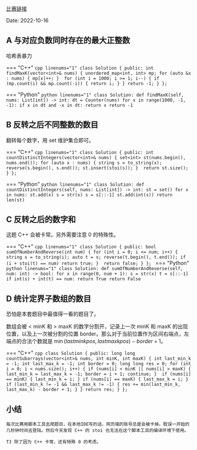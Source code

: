 [比赛链接](https://leetcode.cn/contest/weekly-contest-315/)

Date: 2022-10-16

## A 与对应负数同时存在的最大正整数

哈希表暴力

=== "C++"
    ```cpp linenums="1"
    class Solution {
    public:
        int findMaxK(vector<int>& nums) {
            unordered_map<int, int> mp;
            for (auto &x : nums) {
                mp[x]++;
            } 
            for (int i = 1000; i >= 1; i--) {
                if (mp.count(i) && mp.count(-i)) {
                    return i;
                }
            }
            return -1;
        }
    };
    ```
  
=== "Python"
    ```python linenums="1"
    class Solution:
        def findMaxK(self, nums: List[int]) -> int:
            dt = Counter(nums)
            for x in range(1000, -1, -1):
                if x in dt and -x in dt:
                    return x
            return -1
    ```

## B 反转之后不同整数的数目

翻转每个数字，用 set 维护集合即可。

=== "C++"
    ```cpp linenums="1"
    class Solution {
    public:
        int countDistinctIntegers(vector<int>& nums) {
            set<int> st(nums.begin(), nums.end());
            for (auto x : nums) {
                string s = to_string(x);
                reverse(s.begin(), s.end());
                st.insert(stoi(s));
            } 
            return st.size();
        }
    };
    ```
  
=== "Python"
    ```python linenums="1"
    class Solution:
        def countDistinctIntegers(self, nums: List[int]) -> int:
            st = set()
            for x in nums:
                st.add(x)
                s = str(x)
                s = s[::-1]
                st.add(int(s))
            return len(st)
    ```

## C 反转之后的数字和

这题 C++ 会被卡常。另外需要注意 0 的特殊性。

=== "C++"
    ```cpp linenums="1"
    class Solution {
    public:
        bool sumOfNumberAndReverse(int num) {
            for (int i = 0; i <= num; i++) {
                string s = to_string(i);
                auto t = s;
                reverse(t.begin(), t.end());
                if (i + stoi(t) == num) return true;
            } 
            return false;
        }
    };
    ```
=== "Python"
    ```python linenums="1"
    class Solution:
        def sumOfNumberAndReverse(self, num: int) -> bool:
            for x in range(0, num + 1):
                s = str(x)
                t = s[::-1]
                if int(s) + int(t) == num:
                    return True
            return False
    ```

## D 统计定界子数组的数目

恐怕是本套题目中最值得一看的题目了。

数组会被 < minK 和 > maxK 的数字分割开，记录上一次 minK 和 maxK 的出现位置，以及上一次被分割的位置 border。那么对于当前位置作为区间右端点，左端点的合法个数就是 $\min(lastminkpos, lastmaxkpos) - border + 1$。

=== "C++"
    ```cpp
    class Solution {
    public:
        long long countSubarrays(vector<int>& nums, int minK, int maxK) {
            int last_min_k = -1;
            int last_max_k = -1;
            int border = 0;
            long long res = 0;
            for (int i = 0; i < nums.size(); i++) {
                if (nums[i] < minK || nums[i] > maxK) {
                    last_min_k = last_max_k = -1;
                    border = i + 1;
                    continue;
                } 
                if (nums[i] == minK) {
                    last_min_k = i;
                }
                if (nums[i] == maxK) {
                    last_max_k = i;
                }
                if (last_min_k != -1 && last_max_k != -1) {
                    res += min(last_min_k, last_max_k) - border + 1;
                }
            }
            return res;
        }
    };
    ```


## 小结

    每次比赛用脚本工具去爬题目，在本地IDE写的话，网页端的账号总是会被卡掉。耽误一开始的几秒钟时间去登陆。然后今天发现 C++ 的 stoi 也无法在这个脚本工具的编译环境下使用。

    T3 除了因为 C++ 卡常，还有特殊 0 的考虑。
